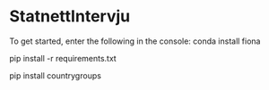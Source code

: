# StatnettIntervju
To get started, enter the following in the console:
conda install fiona

pip install -r requirements.txt

pip install countrygroups
